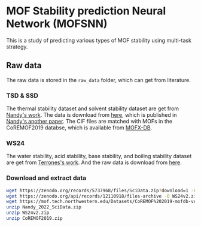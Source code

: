 # MOF Stability prediction Neural Network (MOFSNN)
This is a study of predicting various types of MOF stability using multi-task strategy.
## Raw data
The raw data is stored in the `raw_data` folder, which can get from literature. 
### TSD & SSD 
The thermal stability dataset and solvent stability dataset are get from [Nandy's work](https://pubs.acs.org/doi/10.1021/jacs.1c07217). The data is download from [here](https://zenodo.org/records/5737968/files/SciData.zip?download=1), which is published in [Nandy's another paper](https://www.nature.com/articles/s41597-022-01181-0). The CIF files are matched with MOFs in the CoREMOF2019 databse, which is available from [MOFX-DB](https://mof.tech.northwestern.edu/databases).
### WS24
The water stability, acid stability, base stability, and boiling stability dataset are get from [Terrones's work](https://pubs.acs.org/doi/10.1021/jacs.4c05879).
And the raw data is download from [here](https://zenodo.org/records/12110918).
### Download and extract data
```sh
wget https://zenodo.org/records/5737968/files/SciData.zip?download=1 -O Nandy_2022_SciData.zip
wget https://zenodo.org/api/records/12110918/files-archive -O WS24v2.zip
wget https://mof.tech.northwestern.edu/Datasets/CoREMOF%202019-mofdb-version:dc8a0295db.zip -O CoREMOF2019.zip
unzip Nandy_2022_SciData.zip
unzip WS24v2.zip
unzip CoREMOF2019.zip
```
